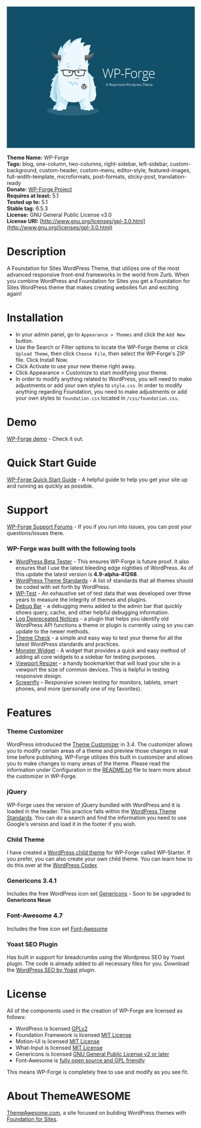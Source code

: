 ![WP-Forge Screenshot](https://raw.githubusercontent.com/ThemeAwesome/wp-forge/master/screenshot.png)

**Theme Name:** WP-Forge<br />
**Tags:** blog, one-column, two-columns, right-sidebar, left-sidebar, custom-background, custom-header, custom-menu, editor-style, featured-images, full-width-template, microformats, post-formats, sticky-post, translation-ready<br />
**Donate:** [WP-Forge Project](https://www.paypal.me/themeawesome)<br />
**Requires at least:** 5.1<br />
**Tested up to:** 5.1<br />
**Stable tag:** 6.5.3<br />
**License:** GNU General Public License v3.0<br />
**License URI:** [http://www.gnu.org/licenses/gpl-3.0.html](http://www.gnu.org/licenses/gpl-3.0.html)<br />

Description
===
A Foundation for Sites WordPress Theme, that utilizes one of the most advanced responsive front-end frameworks in the world from Zurb. When you combine WordPress and Foundation for Sites you get a Foundation for Sites WordPress theme that makes creating websites fun and exciting again!

Installation
===
* In your admin panel, go to `Appearance > Themes` and click the `Add New` button.
* Use the Search or Filter options to locate the WP-Forge theme or click `Upload Theme`, then click `Choose File`, then select the WP-Forge's ZIP file. Click Install Now.
* Click Activate to use your new theme right away.
* Click Appearance > Customize to start modifying your theme.
* In order to modify anything related to WordPress, you will need to make adjustments or add your own styles to `style.css`. In order to modify anything regarding Foundation, you need to make adjustments or add your own styles to `foundation.css` located in `/css/foundation.css`.

Demo
===
[WP-Forge demo](https://themeawesome.com/themes/wpforge/) - Check it out.

Quick Start Guide
===
[WP-Forge Quick Start Guide](https://themeawesome.com/docs/wp-forge/) - A helpful guide to help you get your site up and running as quickly as possible.

Support
===
[WP-Forge Support Forums](https://wordpress.org/support/theme/wp-forge) - If you if you run into issues, you can post your questions/issues there.

### WP-Forge was built with the following tools
* [WordPress Beta Tester](https://make.wordpress.org/core/handbook/testing/beta/) - This ensures WP-Forge is future proof. It also ensures that I use the latest bleeding edge nightlies of WordPress. As of this update the latest version is **4.9-alpha-41268**.
* [WordPress Theme Standards](http://codex.wordpress.org/Theme_Development) - A list of standards that all themes should be coded with set forth by WordPress.
* [WP-Test](http://wptest.io/) - An exhaustive set of test data that was developed over three years to measure the integrity of themes and plugins.
* [Debug Bar](http://wordpress.org/plugins/debug-bar/) - a debugging menu added to the admin bar that quickly shows query, cache, and other helpful debugging information.
* [Log Depreceated Notices](http://wordpress.org/plugins/log-deprecated-notices/) - a plugin that helps you identify old WordPress API functions a theme or plugin is currently using so you can update to the newer methods.
* [Theme Check](http://wordpress.org/plugins/theme-check/) - a simple and easy way to test your theme for all the latest WordPress standards and practices.
* [Monster Widget](http://wordpress.org/plugins/monster-widget/) - A widget that provides a quick and easy method of adding all core widgets to a sidebar for testing purposes.
* [Viewport Resizer](http://lab.maltewassermann.com/viewport-resizer/) - a handy bookmarklet that will load your site in a viewport the size of common devices. This is helpful in testing responsive design.
* [Screenfly](http://quirktools.com/screenfly/) – Responsive screen testing for monitors, tablets, smart phones, and more (personally one of my favorites).

Features
===

### Theme Customizer
WordPress introduced the [Theme Customizer](https://codex.wordpress.org/Theme_Customization_API) in 3.4. The customizer allows you to modify certain areas of a theme and preview those changes in real time before publishing. WP-Forge utilizes this built in customizer and allows you to make changes to many areas of the theme. Please read the information under Configuration in the [README.txt](https://github.com/tsquez/wp-forge/blob/master/README.txt) file to learn more about the customizer in WP-Forge.

### jQuery
WP-Forge uses the version of jQuery bundled with WordPress and it is loaded in the header. This practice falls within the [WordPress Theme Standards](http://codex.wordpress.org/Theme_Development). You can do a search and find the information you need to use Google's version and load it in the footer if you wish.

### Child Theme
I have created a [WordPress child theme](http://themeawesome.com/wordpress-child-theme/) for WP-Forge called WP-Starter. If you prefer, you can also create your own child theme. You can learn how to do this over at the [WordPress Codex](http://codex.wordpress.org/Child_Themes)

### Genericons 3.4.1
Includes the free WordPress icon set [Genericons](https://genericons.com/) - Soon to be upgraded to **Genericons Neue**

### Font-Awesome 4.7
Includes the free icon set [Font-Awesome](http://fontawesome.io)

### Yoast SEO Plugin
Has built in support for breadcrumbs using the Wordpress SEO by Yoast plugin. The code is already added to all necessary files for you. Download the [WordPress SEO by Yoast](http://wordpress.org/plugins/wordpress-seo/) plugin.

License
===
All of the components used in the creation of WP-Forge are licensed as follows:
* WordPress is licensed [GPLv2](http://www.gnu.org/licenses/gpl-2.0.html)
* Foundation Framework is licensed [MIT License](https://github.com/zurb/foundation/blob/master/LICENSE)
* Motion-UI is licensed [MIT License](https://github.com/zurb/motion-ui/commit/2a6617b9e45eaaa7f8888ba04a811002c5ebff5e)
* What-Input is licensed [MIT License](https://github.com/ten1seven/what-input/blob/master/LICENSE)
* Genericons is licensed [GNU General Public License v2 or later](http://www.gnu.org/licenses/gpl-2.0.html)
* Font-Awesome is [fully open source and GPL friendly](http://fortawesome.github.io/Font-Awesome/license/)

This means WP-Forge is completely free to use and modify as you see fit.

About ThemeAWESOME
===
[ThemeAwesome.com](https://themeawesome.com), a site focused on building WordPress themes with [Foundation for Sites](http://foundation.zurb.com/).
